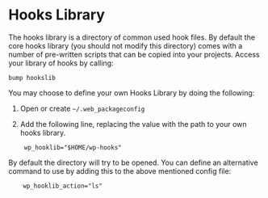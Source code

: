 # Hooks Library

The hooks library is a directory of common used hook files.  By default the core hooks library (you should not modify this directory) comes with a number of pre-written scripts that can be copied into your projects.  Access your library of hooks by calling:

    bump hookslib

You may choose to define your own Hooks Library by doing the following:

1. Open or create `~/.web_packageconfig`
1. Add the following line, replacing the value with the path to your own hooks library.

        wp_hooklib="$HOME/wp-hooks"

By default the directory will try to be opened.  You can define an alternative command to use by adding this to the above mentioned config file:

        wp_hooklib_action="ls"
